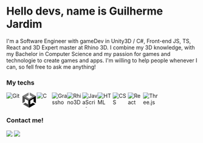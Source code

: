 # Hello devs, name is Guilherme Jardim
I'm a Software Engineer with gameDev in Unity3D / C#, Front-end JS, TS, React and 3D Expert master at Rhino 3D. I combine my 3D knowledge, with my Bachelor in Computer Science and my passion for games and technologie to create games and apps. I'm willing to help people whenever I can, so fell free to ask me anything!
   
  ### My techs
 <div style="display: flex; flex-direction: row; align-items: center;">
  <img alt="Git" src="https://cdn.jsdelivr.net/gh/devicons/devicon/icons/git/git-original.svg" width=40 height=40 />
  <img alt="Unity" src="https://github.com/devicons/devicon/blob/v2.15.1/icons/unity/unity-original.svg" width=40 height=40 />
  <img alt="C" src="https://user-images.githubusercontent.com/74430503/178512870-f58e1b32-b738-4949-a566-be513f28d439.png" width=40 height=40 />
  <img alt="Grasshopper" src="https://icon-library.com/images/grasshopper-icon/grasshopper-icon-17.jpg" width=40 height=40 />
  <img alt="Rhino3D" src="https://cdn.icon-icons.com/icons2/3053/PNG/512/rhinoceros_macos_bigsur_icon_189781.png" width=40 height=40 />
  <img alt="JavaScript" src="https://cdn.jsdelivr.net/gh/devicons/devicon/icons/javascript/javascript-original.svg" width=40 height=40 />
  <img alt="HTML" src="https://cdn.jsdelivr.net/gh/devicons/devicon/icons/html5/html5-original.svg" width=40 height=40 />
  <img alt="CSS" src="https://cdn.jsdelivr.net/gh/devicons/devicon/icons/css3/css3-original.svg" width=40 height=40 />
  <img alt="React" src="https://cdn.jsdelivr.net/gh/devicons/devicon/icons/react/react-original.svg" width=40 height=40 />
  <img alt="Three.js" src="https://cdn.jsdelivr.net/gh/devicons/devicon/icons/threejs/threejs-original.svg" width=40 height=40 />
</div>

  
### Contact me!
  <a href="mailto:guilhermelucio@gmail.com"><img src="https://img.shields.io/badge/Gmail-D14836?style=for-the-badge&logo=gmail&logoColor=white" target="_blank"></a> <a href="https://www.linkedin.com/in/guilhermeluciojardim" target="_blank"><img src="https://img.shields.io/badge/-LinkedIn-%230077B5?style=for-the-badge&logo=linkedin&logoColor=white" target="_blank"></a>
